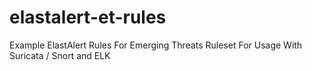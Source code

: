 # elastalert-et-rules
Example ElastAlert Rules For Emerging Threats Ruleset For Usage With Suricata / Snort and ELK
